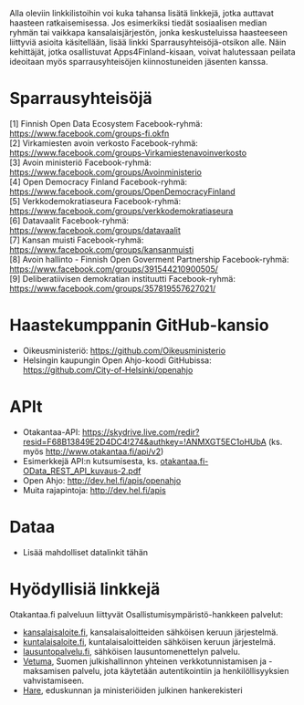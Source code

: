 Alla oleviin linkkilistoihin voi kuka tahansa lisätä linkkejä, jotka auttavat haasteen
ratkaisemisessa. Jos esimerkiksi tiedät sosiaalisen median ryhmän tai
vaikkapa kansalaisjärjestön, jonka keskusteluissa haasteeseen liittyviä asioita
käsitellään, lisää linkki Sparrausyhteisöjä-otsikon alle. Näin kehittäjät, jotka
osallistuvat Apps4Finland-kisaan, voivat halutessaan peilata ideoitaan myös
sparrausyhteisöjen kiinnostuneiden jäsenten kanssa.


Sparrausyhteisöjä
=================
[1] Finnish Open Data Ecosystem Facebook-ryhmä: https://www.facebook.com/groups-fi.okfn <br>
[2] Virkamiesten avoin verkosto Facebook-ryhmä: https://www.facebook.com/groups-Virkamiestenavoinverkosto <br>
[3] Avoin ministeriö Facebook-ryhmä: https://www.facebook.com/groups/Avoinministerio <br>
[4] Open Democracy Finland Facebook-ryhmä: https://www.facebook.com/groups/OpenDemocracyFinland <br>
[5] Verkkodemokratiaseura Facebook-ryhmä: https://www.facebook.com/groups/verkkodemokratiaseura <br>
[6] Datavaalit Facebook-ryhmä: https://www.facebook.com/groups/datavaalit <br>
[7] Kansan muisti Facebook-ryhmä: https://www.facebook.com/groups/kansanmuisti <br>
[8] Avoin hallinto - Finnish Open Goverment Partnership Facebook-ryhmä: https://www.facebook.com/groups/391544210900505/ <br>
[9] Deliberatiivisen demokratian instituutti Facebook-ryhmä: https://www.facebook.com/groups/357819557627021/


Haastekumppanin GitHub-kansio
=============================

* Oikeusministeriö: https://github.com/Oikeusministerio
* Helsingin kaupungin Open Ahjo-koodi GitHubissa: https://github.com/City-of-Helsinki/openahjo

APIt
====
* Otakantaa-API: https://skydrive.live.com/redir?resid=F68B13849E2D4DC4!274&authkey=!ANMXGT5EC1oHUbA (ks. myös http://www.otakantaa.fi/api/v2)
* Esimerkkejä API:n kutsumisesta, ks. [otakantaa.fi-OData_REST_API_kuvaus-2.pdf](https://github.com/apps4finland/haaste-kansalaisen-aani/blob/master/data/otakantaa.fi-OData_REST_API_kuvaus-2.pdf)
* Open Ahjo: http://dev.hel.fi/apis/openahjo
* Muita rajapintoja: http://dev.hel.fi/apis

Dataa
=====
* Lisää mahdolliset datalinkit tähän

Hyödyllisiä linkkejä
====================

Otakantaa.fi palveluun liittyvät Osallistumisympäristö-hankkeen palvelut: <br>
* [kansalaisaloite.fi](https://www.kansalaisaloite.fi/fi), kansalaisaloitteiden sähköisen keruun järjestelmä. 
* [kuntalaisaloite.fi](https://www.kuntalaisaloite.fi/fi), kuntalaisaloitteiden sähköisen keruun järjestelmä. 
* [lausuntopalvelu.fi](http://www.lausuntopalvelu.fi/), sähköisen lausuntomenettelyn palvelu. 
* [Vetuma](http://www.suomi.fi/suomifi/tyohuone/yhteiset_palvelut/verkkotunnistaminen_ja_maksaminen_vetuma/tekninen_rajapinta/index.html), Suomen julkishallinnon yhteinen verkkotunnistamisen ja -maksamisen palvelu, jota 
käytetään autentikointiin ja henkilöllisyyksien vahvistamiseen. 
* [Hare](http://www.hare.vn.fi/), eduskunnan ja ministeriöiden julkinen hankerekisteri 
